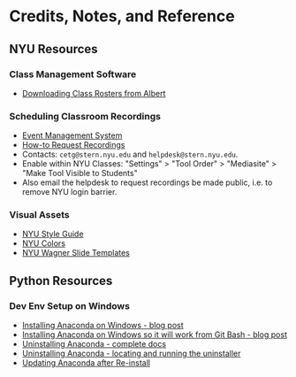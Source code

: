 # Credits, Notes, and Reference

## NYU Resources

### Class Management Software

  + [Downloading Class Rosters from Albert](https://sis.portal.nyu.edu/psp/ihprod/EMPLOYEE/EMPL/h/?tab=IS_FSA_TAB)

### Scheduling Classroom Recordings

  + [Event Management System](https://virtualems.stern.nyu.edu/)
  + [How-to Request Recordings](http://www.nyu.edu/servicelink/KB0013493)
  + Contacts: `cetg@stern.nyu.edu` and `helpdesk@stern.nyu.edu`.
  + Enable within NYU Classes: "Settings" > "Tool Order" > "Mediasite" > "Make Tool Visible to Students"
  + Also email the helpdesk to request recordings be made public, i.e. to remove NYU login barrier.

### Visual Assets

  + [NYU Style Guide](https://www.nyu.edu/employees/resources-and-services/media-and-communications/styleguide/downloads.html)
  + [NYU Colors](https://www.nyu.edu/content/dam/nyu/advertisePublications/documents/standards/ReadyMadeColorPalettes_121214.pdf)
  + [NYU Wagner Slide Templates](https://wagner.nyu.edu/portal/faculty-staff/restricted/OEA/templates)


## Python Resources

### Dev Env Setup on Windows

  + [Installing Anaconda on Windows - blog post](https://www.datacamp.com/community/tutorials/installing-anaconda-windows)
  + [Installing Anaconda on Windows so it will work from Git Bash - blog post](https://www.earthdatascience.org/workshops/setup-earth-analytics-python/setup-git-bash-anaconda/)
  + [Uninstalling Anaconda - complete docs](https://docs.anaconda.com/anaconda/install/uninstall/)
  + [Uninstalling Anaconda - locating and running the uninstaller](https://stackoverflow.com/a/39490516/670433)
  + [Updating Anaconda after Re-install](https://superuser.com/questions/1424489/conda-activate-is-not-working-in-git-bash-shelll-but-it-looks-well-on-cmd-exe/1431014#1431014)
